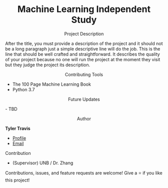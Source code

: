 <h1 align="center">Machine Learning Independent Study</h1>

<p align="center">Project Description</p>
After the title, you must provide a description of the project and it should not be a long paragraph just a simple descriptive line will do the job. This is the line that should be well crafted and straightforward.
It describes the quality of your project because no one will run the project at the moment they visit but they judge the project its description.

<p align="center">Contributing Tools</p>

- The 100 Page Machine Learning Book
- Python 3.7

<p align="center">Future Updates</p>
- TBD 

<p align="center">Author</p>

**Tyler Travis**

- [Profile](https://github.com/tylertraviss)
- [Email](mailto:ttravis@unb.ca?subject=Greetings% "Hello Tyler,")

Contribution
- (Supervisor) UNB / Dr. Zhang


Contributions, issues, and feature requests are welcome!
Give a ⭐️ if you like this project!

